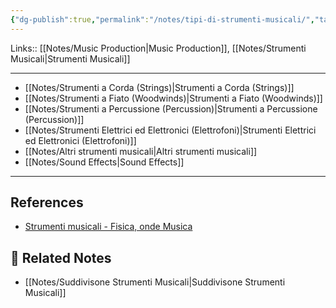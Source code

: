 ```yaml
---
{"dg-publish":true,"permalink":"/notes/tipi-di-strumenti-musicali/","tags":["type/note"]}
---
```


Links:: [[Notes/Music Production\|Music Production]], [[Notes/Strumenti Musicali\|Strumenti Musicali]]

---

- [[Notes/Strumenti a Corda (Strings)\|Strumenti a Corda (Strings)]]
- [[Notes/Strumenti a Fiato (Woodwinds)\|Strumenti a Fiato (Woodwinds)]]
- [[Notes/Strumenti a Percussione (Percussion)\|Strumenti a Percussione (Percussion)]]
- [[Notes/Strumenti Elettrici ed Elettronici (Elettrofoni)\|Strumenti Elettrici ed Elettronici (Elettrofoni)]]
- [[Notes/Altri strumenti musicali\|Altri strumenti musicali]]
- [[Notes/Sound Effects\|Sound Effects]]



---
## References

- [Strumenti musicali - Fisica, onde Musica](https://fisicaondemusica.unimore.it/Strumenti_musicali.html)


## 🔗 Related Notes

- [[Notes/Suddivisone Strumenti Musicali\|Suddivisone Strumenti Musicali]]